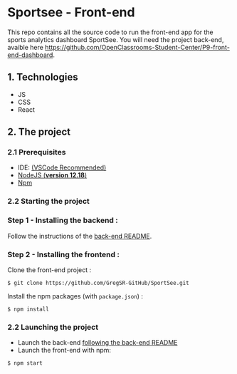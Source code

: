 # Sportsee - Front-end

This repo contains all the source code to run the front-end app for the sports analytics dashboard SportSee.
You will need the project back-end, avaible here https://github.com/OpenClassrooms-Student-Center/P9-front-end-dashboard.

## 1. Technologies

- JS
- CSS 
- React

## 2. The project

### 2.1 Prerequisites

- IDE: [(VSCode Recommended)](https://code.visualstudio.com/)
- [NodeJS (**version 12.18**)](https://nodejs.org/en/)
- [Npm](https://www.npmjs.com/)

### 2.2 Starting the project

### Step 1 - Installing the backend :

Follow the instructions of the [back-end README](https://github.com/OpenClassrooms-Student-Center/P9-front-end-dashboard).

### Step 2 - Installing the frontend :

Clone the front-end project :
```
$ git clone https://github.com/GregSR-GitHub/SportSee.git
```

Install the npm packages (with `package.json`) :
```
$ npm install
```

### 2.2 Launching the project

- Launch the back-end [following the back-end README](https://github.com/OpenClassrooms-Student-Center/P9-front-end-dashboard)
- Launch the front-end with npm:
```
$ npm start
```
